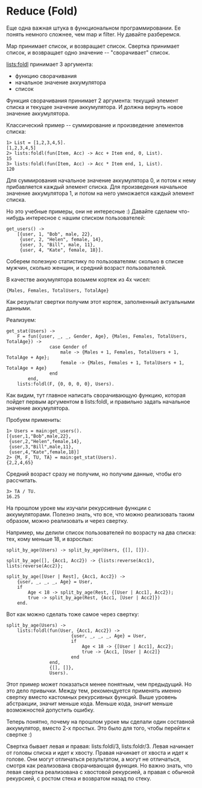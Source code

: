 # Reduce (Fold)

Еще одна важная штука в функциональном программировании. Ее понять
немного сложнее, чем map и filter. Ну давайте разберемся.

Map принимает список, и возвращает список. Свертка принимает список, и
возвращает одно значение -- "сворачивает" список.

[lists:foldl](http://www.erlang.org/doc/man/lists.html#foldl-3) принимает 3 аргумента:

 - функцию сворачивания
 - начальное значение аккумулятора
 - список

Функция сворачивания принимает 2 аргумента: текущий элемент списка и
текущее значение аккумулятора. И должна вернуть новое значение
аккумулятора.

Классический пример -- суммирование и произведение элементов списка:

```
1> List = [1,2,3,4,5].
[1,2,3,4,5]
2> lists:foldl(fun(Item, Acc) -> Acc + Item end, 0, List).
15
3> lists:foldl(fun(Item, Acc) -> Acc * Item end, 1, List).
120
```

Для суммирования начальное значение аккумулятора 0, и потом к нему
прибавляется каждый элемент списка.  Для произведения начальное
значение аккумулятора 1, и потом на него умножается каждый элемент
списка.

Но это учебные примеры, они не интересные :) Давайте сделаем
что-нибудь интересное с нашим списком пользователей:

```
get_users() ->
    [{user, 1, "Bob", male, 22},
     {user, 2, "Helen", female, 14},
     {user, 3, "Bill", male, 11},
     {user, 4, "Kate", female, 18}].
```

Соберем полезную статистику по пользователям: сколько в списке мужчин,
сколько женщин, и средний возраст пользователей.

В качестве аккумулятора возьмем кортеж из 4х чисел:

```
{Males, Females, TotalUsers, TotalAge}
```

Как результат свертки получим этот кортеж, заполненный актуальными данными.

Реализуем:

```
get_stat(Users) ->
    F = fun({user, _, _, Gender, Age}, {Males, Females, TotalUsers, TotalAge}) ->
                case Gender of
                    male -> {Males + 1, Females, TotalUsers + 1, TotalAge + Age};
                    female -> {Males, Females + 1, TotalUsers + 1, TotalAge + Age}
                end
        end,
    lists:foldl(F, {0, 0, 0, 0}, Users).
```

Как видим, тут главное написать сворачивающую функцию, которая пойдет
первым аргументом в lists:foldl, и правильно задать начальное значение
аккумулятора.

Пробуем применить:

```
1> Users = main:get_users().
[{user,1,"Bob",male,22},
 {user,2,"Helen",female,14},
 {user,3,"Bill",male,11},
 {user,4,"Kate",female,18}]
2> {M, F, TU, TA} = main:get_stat(Users).
{2,2,4,65}
```

Средний возраст сразу не получим, но получим данные, чтобы его рассчитать.

```
3> TA / TU.
16.25
```

На прошлом уроке мы изучали рекурсивные функции с аккумуляторами.
Полезно знать, что все, что можно реализовать таким образом, можно
реализовать и через свертку.

Например, мы делили список пользователей по возрасту на два списка:
тех, кому меньше 18, и взрослых:

```
split_by_age(Users) -> split_by_age(Users, {[], []}).

split_by_age([], {Acc1, Acc2}) -> {lists:reverse(Acc1), lists:reverse(Acc2)};

split_by_age([User | Rest], {Acc1, Acc2}) ->
    {user, _, _, _, Age} = User,
    if
        Age < 18 -> split_by_age(Rest, {[User | Acc1], Acc2});
        true -> split_by_age(Rest, {Acc1, [User | Acc2]})
    end.
```

Вот как можно сделать тоже самое через свертку:

```
split_by_age(Users) ->
    lists:foldl(fun(User, {Acc1, Acc2}) ->
                        {user, _, _, _, Age} = User,
                        if
                            Age < 18 -> {[User | Acc1], Acc2};
                            true -> {Acc1, [User | Acc2]}
                        end
                end,
                {[], []},
                Users).
```

Этот пример может показаться менее понятным, чем предыдущий.  Но это
дело привычки. Между тем, рекомендуется применять именно свертку
вместо кастомных рекурсивных функций. Выше уровень абстракции, значит
меньше кода.  Меньше кода, значит меньше возможностей допустить
ошибку.

Теперь понятно, почему на прошлом уроке мы сделали один составной
аккумулятор, вместо 2-х простых. Это было для того, чтобы перейти к
свертке :)

Свертка бывает левая и правая: lists:foldl/3, lists:foldr/3. Левая
начинает от головы списка и идет к хвосту. Правая начинает от хвоста и
идет к голове. Они могут отличаться результатом, а могут не
отличаться, смотря как реализована сворачивающая функция.  Но важно
знать, что левая свертка реализована с хвостовой рекурсией, а правая с
обычной рекурсией, с ростом стека и возвратом назад по стеку.